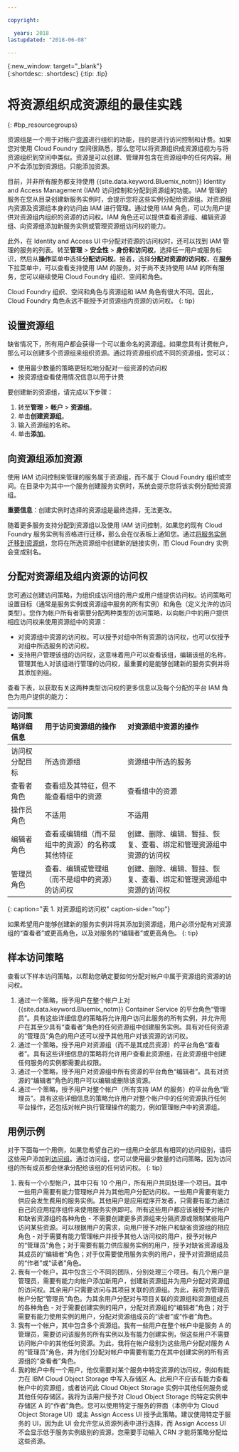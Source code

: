 ```yaml
---

copyright:

  years: 2018
lastupdated: "2018-06-08"

---
```


{:new_window: target="_blank"}  
{:shortdesc: .shortdesc}
{:tip: .tip}


# 将资源组织成资源组的最佳实践
{: #bp_resourcegroups}

资源组是一个用于对帐户[资源](/docs/resources/acct_resources.html#resource)进行组织的功能，目的是进行访问控制和计费。如果您对使用 Cloud Foundry 空间很熟悉，那么您可以将资源组织成资源组视为与将资源组织到空间中类似。资源是可以创建、管理并包含在资源组中的任何内容。用户不会添加到资源组。只能添加资源。 

目前，并非所有服务都支持使用 {{site.data.keyword.Bluemix_notm}} Identity and Access Management (IAM) 访问控制和分配到资源组的功能。IAM 管理的服务在您从目录创建新服务实例时，会提示您将这些实例分配给资源组。对资源组内资源及资源组本身的访问由 IAM 进行管理。通过使用 IAM 角色，可以为用户提供对资源组内组织的资源的访问权。IAM 角色还可以提供查看资源组、编辑资源组、向资源组添加新服务实例或管理资源组访问权的能力。

此外，在 Identity and Access UI 中分配对资源的访问权时，还可以找到 IAM 管理的服务的列表。转至**管理** &gt; **安全性** &gt; **身份和访问权**，选择任一用户或服务标识，然后从**操作**菜单中选择**分配访问权**。接着，选择**分配对资源的访问权**，在**服务**下拉菜单中，可以查看支持使用 IAM 的服务。对于尚不支持使用 IAM 的所有服务，您可以继续使用 Cloud Foundry 组织、空间和角色。 

Cloud Foundry 组织、空间和角色与资源组和 IAM 角色有很大不同。因此，Cloud Foundry 角色永远不能授予对资源组内资源的访问权。
{: tip}


## 设置资源组

缺省情况下，所有用户都会获得一个可以重命名的资源组。如果您具有计费帐户，那么可以创建多个资源组来组织资源。通过将资源组织成不同的资源组，您可以：

* 使用最少数量的策略更轻松地分配对一组资源的访问权 
* 按资源组查看使用情况信息以用于计费 

要创建新的资源组，请完成以下步骤：

1. 转至**管理** &gt; **帐户** &gt; **资源组**。
2. 单击**创建资源组**。
3. 输入资源组的名称。
4. 单击**添加**。


## 向资源组添加资源

使用 IAM 访问控制来管理的服务属于资源组，而不属于 Cloud Foundry 组织或空间。在目录中为其中一个服务创建服务实例时，系统会提示您将该实例分配给资源组。 

**重要信息**：创建实例时选择的资源组是最终选择，无法更改。

随着更多服务支持分配到资源组以及使用 IAM 访问控制，如果您的现有 Cloud Foundry 服务实例有资格进行迁移，那么会在仪表板上通知您。通过[将服务实例迁移到资源组](/docs/resources/instance_migration.html)，您将在所选资源组中创建新的链接实例，而 Cloud Foundry 实例会变成别名。 


## 分配对资源组及组内资源的访问权

您可通过创建访问策略，为组织成访问组的用户或用户组提供访问权。访问策略可设置目标（通常是服务实例或资源组中服务的所有实例）和角色（定义允许的访问类型）。您作为帐户所有者需要分配两种类型的访问策略，以向帐户中的用户提供相应访问权来使用资源组中的资源：

* 对资源组中资源的访问权。可以授予对组中所有资源的访问权，也可以仅授予对组中所选服务的访问权。
* 支持用户管理该组的访问权，这意味着用户可以查看该组，编辑该组的名称，管理其他人对该组进行管理的访问权，最重要的是能够创建新的服务实例并将其添加到组。

查看下表，以获取有关这两种类型访问权的更多信息以及每个分配的平台 IAM 角色为用户提供的能力：

|访问策略详细信息  |用于访问资源组的操作|对资源组中资源的操作| 
|:-----------------|:--------------|:---------------|
|访问权分配目标 |所选资源组 |资源组中所选的服务 |
|查看者角色 |查看组及其特征，但不能查看组中的资源|查看组中的资源| 
|操作员角色 |不适用 |不适用 | 
|编辑者角色 |查看或编辑组（而不是组中的资源）的名称或其他特征|创建、删除、编辑、暂挂、恢复、查看、绑定和管理资源组中资源的访问权|
|管理员角色 |查看、编辑或管理组（而不是组中的资源）的访问权|创建、删除、编辑、暂挂、恢复、查看、绑定和管理资源组中资源的访问权| 
{: caption="表 1. 对资源组的访问权" caption-side="top"}

如果希望用户能够创建新的服务实例并将其添加到资源组，用户必须分配有对资源组的“查看者”或更高角色，以及对服务的“编辑者”或更高角色。
{: tip}


## 样本访问策略

查看以下样本访问策略，以帮助您确定要如何分配对帐户中属于资源组的资源的访问权。

1. 通过一个策略，授予用户在整个帐户上对 {{site.data.keyword.Bluemix_notm}} Container Service 的平台角色“管理员”。具有这些详细信息的策略将允许用户访问此服务的所有实例，并允许用户在其至少具有“查看者”角色的任何资源组中创建服务实例。具有对任何资源的“管理员”角色的用户还可以授予其他用户对该资源的访问权。
2. 通过一个策略，授予用户对资源组（而不是其成员资源）的平台角色“查看者”。具有这些详细信息的策略将允许用户查看此资源组，在此资源组中创建任何服务的实例都需要此权限。
3. 通过一个策略，授予用户对资源组中所有资源的平台角色“编辑者”。具有对资源的“编辑者”角色的用户可以编辑或删除该资源。
4. 通过一个策略，授予用户对整个帐户（所有支持 IAM 的服务）的平台角色“管理员”。具有这些详细信息的策略允许用户对整个帐户中的任何资源执行任何平台操作，还包括对帐户执行管理操作的能力，例如管理帐户中的资源组。

## 用例示例

对于下面每一个用例，如果您希望自己的一组用户全部具有相同的访问级别，请将这些用户添加到[访问组](/docs/iam/groups.html#groups)。通过访问组，您可以使用最少数量的访问策略，因为访问组的所有成员都会继承分配给该组的任何访问权。
{: tip}

1. 我有一个小型帐户，其中只有 10 个用户，所有用户共同处理一个项目。其中一些用户需要有能力管理帐户并为其他用户分配访问权。一些用户需要有能力供应会发生费用的服务实例。其他用户是应用程序开发者，只需要有能力通过自己的应用程序组件来使用服务实例即可。所有这些用户都应该被授予对帐户和缺省资源组的各种角色 - 不需要创建更多资源组来分隔资源或限制某些用户访问某些资源。可以根据用户的需求，向用户授予对帐户和缺省资源组的相应角色 - 对于需要有能力管理帐户并授予其他人访问权的用户，授予对帐户的“管理员”角色；对于需要有能力供应服务实例的用户，授予对缺省资源组及其成员的“编辑者”角色；对于仅需要使用服务实例的用户，授予对资源组成员的“作者”或“读者”角色。
2. 我有一个帐户，其中包含三个不同的团队，分别处理三个项目。有几个用户是管理员，需要有能力向帐户添加新用户，创建新资源组并为用户分配对资源组的访问权。其余用户只需要访问与其项目关联的资源组。为此，我将为管理员帐户分配“管理员”角色。为其余用户分配对与项目关联的资源组和资源组成员的各种角色 - 对于需要创建实例的用户，分配对资源组的“编辑者”角色；对于需要有能力使用实例的用户，分配对资源组成员的“读者”或“作者”角色。
3. 我有一个帐户，其中包含多个资源组。我有一些用户在整个帐户中是服务 A 的管理员，需要访问该服务的所有实例以及有能力创建实例，但这些用户不需要访问帐户中的其他任何资源。为此，我将在帐户级别为这些用户分配对服务 A 的“管理员”角色，并为他们分配对帐户中需要有能力在其中创建实例的所有资源组的“查看者”角色。
4. 我的帐户中有一个用户，他仅需要对某个服务中特定资源的访问权，例如有能力在 IBM Cloud Object Storage 中写入存储区 A。此用户不应该有能力查看帐户中的资源组，或者访问此 Cloud Object Storage 实例中其他任何服务或其他任何存储区。我将为该用户授予对 Cloud Object Storage 的特定实例中存储区 A 的“作者”角色。您可以使用特定于服务的界面（本例中为 Cloud Object Storage UI）或主 Assign Access UI 授予此策略。建议使用特定于服务的 UI，因为此 UI 会允许您从资源列表中进行选择，而 Assign Access UI 不会显示低于服务实例级别的资源，您需要手动输入 CRN 才能将策略分配给这些资源。
